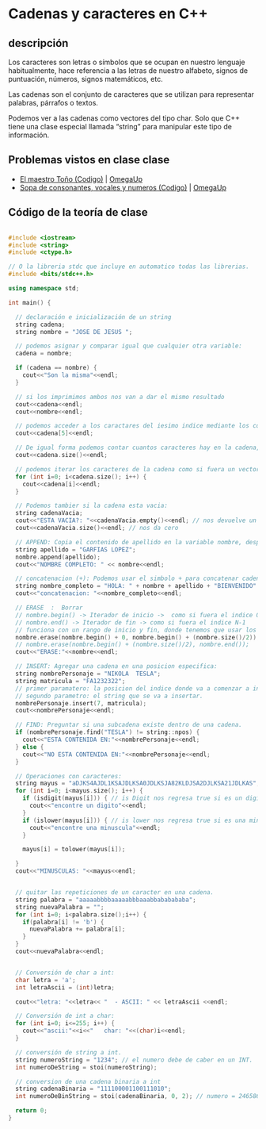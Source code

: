 # Cadenas y caracteres en C++

## descripción 

Los caracteres son letras o símbolos que se ocupan en nuestro lenguaje habitualmente, hace referencia a las letras de nuestro alfabeto, signos de puntuación, números, signos matemáticos, etc. 

Las cadenas son el conjunto de caracteres que se utilizan para representar palabras, párrafos o textos.

Podemos ver a las cadenas como vectores del tipo char. Solo que C++ tiene una clase especial llamada “string” para manipular este tipo de información.

## Problemas vistos en clase clase
* [El maestro Toño (Codigo)](elmaestrotono.cpp) | [OmegaUp](https://omegaup.com/arena/problem/El-maestro-Tono-Palabras/) 
* [Sopa de consonantes, vocales y numeros (Codigo)](sopa.cpp) | [OmegaUp](https://omegaup.com/arena/problem/Sopa-consonantes-vocales-y-num/#problems) 

## Código de la teoría de clase
```c++

#include <iostream>
#include <string>
#include <ctype.h>

// O la libreria stdc que incluye en automatico todas las librerias.
#include <bits/stdc++.h>

using namespace std;

int main() {

  // declaración e inicialización de un string
  string cadena;
  string nombre = "JOSE DE JESUS ";

  // podemos asignar y comparar igual que cualquier otra variable:
  cadena = nombre;

  if (cadena == nombre) {
    cout<<"Son la misma"<<endl;
  }

  // si los imprimimos ambos nos van a dar el mismo resultado
  cout<<cadena<<endl;
  cout<<nombre<<endl;

  // podemos acceder a los caractares del iesimo indice mediante los corchetes como si fuera un vector.
  cout<<cadena[5]<<endl;

  // De igual forma podemos contar cuantos caracteres hay en la cadena, de que tamaño es:
  cout<<cadena.size()<<endl;

  // podemos iterar los caracteres de la cadena como si fuera un vector:
  for (int i=0; i<cadena.size(); i++) {
    cout<<cadena[i]<<endl;
  }

  // Podemos tambier si la cadena esta vacia:
  string cadenaVacia;
  cout<<"ESTA VACIA?: "<<cadenaVacia.empty()<<endl; // nos devuelve un true o false.
  cout<<cadenaVacia.size()<<endl; // nos da cero

  // APPEND: Copia el contenido de apellido en la variable nombre, despues de todos los caracteres de nombre.
  string apellido = "GARFIAS LOPEZ";
  nombre.append(apellido); 
  cout<<"NOMBRE COMPLETO: " << nombre<<endl;

  // concatenacion (+): Podemos usar el simbolo + para concatenar cadenas como si fueran numeros que sumamos, lo que hace es juntar las cadenas.
  string nombre_completo = "HOLA: " + nombre + apellido + "BIENVENIDO" ;
  cout<<"concatenacion: "<<nombre_completo<<endl;

  // ERASE  :  Borrar
  // nombre.begin() -> Iterador de inicio ->  como si fuera el indice 0
  // nombre.end() -> Iterador de fin -> como si fuera el indice N-1  
  // funciona con un rango de inicio y fin, donde tenemos que usar los iteradores y +- las posiciones que queramos recorrer la cadena.
  nombre.erase(nombre.begin() + 0, nombre.begin() + (nombre.size()/2));
  // nombre.erase(nombre.begin() + (nombre.size()/2), nombre.end());
  cout<<"ERASE:"<<nombre<<endl;

  // INSERT: Agregar una cadena en una posicion especifica:
  string nombrePersonaje = "NIKOLA  TESLA";
  string matricula = "FA1232322";
  // primer paramatero: la posicion del indice donde va a comenzar a insertar:
  // segundo parametro: el string que se va a insertar.
  nombrePersonaje.insert(7, matricula);
  cout<<nombrePersonaje<<endl;

  // FIND: Preguntar si una subcadena existe dentro de una cadena.
  if (nombrePersonaje.find("TESLA") != string::npos) {
    cout<<"ESTA CONTENIDA EN:"<<nombrePersonaje<<endl;
  } else {
    cout<<"NO ESTA CONTENIDA EN:"<<nombrePersonaje<<endl;
  }

  // Operaciones con caracteres:
  string mayus = "aDJKS4AJDL1KSAJDLKSA0JDLKSJA82KLDJSA2DJLKSA21JDLKAS";
  for (int i=0; i<mayus.size(); i++) {
    if (isdigit(mayus[i])) { // is Digit nos regresa true si es un digito, false en caso contrario
      cout<<"encontre un digito"<<endl;
    }
    if (islower(mayus[i])) { // is lower nos regresa true si es una minuscula, false en caso contrario
      cout<<"encontre una minuscula"<<endl;
    }

    mayus[i] = tolower(mayus[i]);

  }
  cout<<"MINUSCULAS: "<<mayus<<endl;


  // quitar las repeticiones de un caracter en una cadena. 
  string palabra = "aaaaabbbbaaaaabbbaaabbababababa";
  string nuevaPalabra = "";
  for (int i=0; i<palabra.size();i++) {
    if(palabra[i] != 'b') {
      nuevaPalabra += palabra[i];
    }
  }
  cout<<nuevaPalabra<<endl;


  // Conversión de char a int:
  char letra = 'a';
  int letraAscii = (int)letra;

  cout<<"letra: "<<letra<< "  - ASCII: " << letraAscii <<endl;

  // Conversión de int a char:
  for (int i=0; i<=255; i++) {
    cout<<"ascii:"<<i<<"   char: "<<(char)i<<endl;
  }

  // conversión de string a int.
  string numeroString = "1234"; // el numero debe de caber en un INT.
  int numeroDeString = stoi(numeroString);

  // conversion de una cadena binaria a int
  string cadenaBinaria = "111100001100111010";
  int numeroDeBinString = stoi(cadenaBinaria, 0, 2); // numero = 246586

  return 0;
}

```